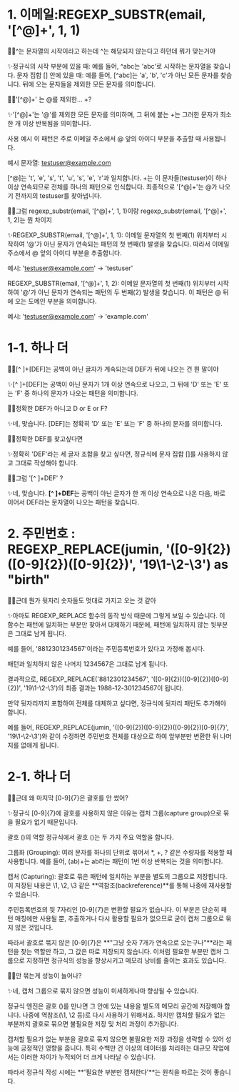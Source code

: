 # 1. 이메일:REGEXP_SUBSTR(email, '[^@]+', 1, 1)

🤷‍♂️^는 문자열의 시작이라고 하는데 ^는 해당되지 않는다고 하던데 뭐가 맞는거야

✨정규식의 시작 부분에 있을 때: 예를 들어, ^abc는 'abc'로 시작하는 문자열을 찾습니다.
문자 집합 [] 안에 있을 때: 예를 들어, [^abc]는 'a', 'b', 'c'가 아닌 모든 문자를 찾습니다. 뒤에 오는 문자들을 제외한 모든 문자를 의미합니다. 

🤷‍♂️'[^@]+' 는 @를 제외한... +?

✨'[^@]+'는 '@'를 제외한 모든 문자를 의미하며, 그 뒤에 붙는 +는 그러한 문자가 최소 한 개 이상 반복됨을 의미합니다.

사용 예시
이 패턴은 주로 이메일 주소에서 @ 앞의 아이디 부분을 추출할 때 사용됩니다.

예시 문자열: testuser@example.com


[^@]는 't', 'e', 's', 't', 'u', 's', 'e', 'r'과 일치합니다.
+는 이 문자들(testuser)이 하나 이상 연속되므로 전체를 하나의 패턴으로 인식합니다.
최종적으로 '[^@]+'는 @가 나오기 전까지의 testuser를 찾아냅니다.

🤷‍♂️그럼 regexp_substr(email, '[^@]+', 1, 1)이랑 regexp_substr(email, '[^@]+', 1, 2)는 뭔 차이지

✨REGEXP_SUBSTR(email, '[^@]+', 1, 1): 이메일 문자열의 첫 번째(1) 위치부터 시작하여 '@'가 아닌 문자가 연속되는 패턴의 첫 번째(1) 발생을 찾습니다. 따라서 이메일 주소에서 @ 앞의 아이디 부분을 추출합니다.

예시: 'testuser@example.com' → 'testuser'

REGEXP_SUBSTR(email, '[^@]+', 1, 2): 이메일 문자열의 첫 번째(1) 위치부터 시작하여 '@'가 아닌 문자가 연속되는 패턴의 두 번째(2) 발생을 찾습니다. 이 패턴은 @ 뒤에 오는 도메인 부분을 의미합니다.

예시: 'testuser@example.com' → 'example.com'


# 1-1. 하나 더

🤷‍♂️[^ ]+[DEF]는 공백이 아닌 글자가 계속되는데 DEF가 뒤에 나오는 건 뭔 말이야

✨[^ ]+[DEF]는 공백이 아닌 문자가 1개 이상 연속으로 나오고, 그 뒤에 'D' 또는 'E' 또는 'F' 중 하나의 문자가 나오는 패턴을 의미합니다.

🤷‍♂️정확한 DEF가 아니고 D or E or F?

✨네, 맞습니다. [DEF]는 정확히 'D' 또는 'E' 또는 'F' 중 하나의 문자를 의미합니다.

🤷‍♂️정확한 DEF를 찾고싶다면

✨정확히 'DEF'라는 세 글자 조합을 찾고 싶다면, 정규식에 문자 집합 []를 사용하지 않고 그대로 작성해야 합니다.

🤷‍♂️그럼 '[^ ]+DEF' ?

✨네, 맞습니다. **[^ ]+DEF**는 공백이 아닌 글자가 한 개 이상 연속으로 나온 다음, 바로 이어서 DEF라는 문자열이 나오는 패턴을 찾습니다.

# 2. 주민번호 : REGEXP_REPLACE(jumin, '([0-9]{2})([0-9]{2})([0-9]{2})', '19\1-\2-\3') as "birth"

🤷‍♂️근데 뭔가 뒷자리 숫자들도 멋대로 가지고 오는 것 같아

✨아마도 REGEXP_REPLACE 함수의 동작 방식 때문에 그렇게 보일 수 있습니다. 이 함수는 패턴에 일치하는 부분만 찾아서 대체하기 때문에, 패턴에 일치하지 않는 뒷부분은 그대로 남게 됩니다.

예를 들어, '8812301234567'이라는 주민등록번호가 있다고 가정해 봅시다.

패턴과 일치하지 않은 나머지 1234567은 그대로 남게 됩니다.

결과적으로, REGEXP_REPLACE('8812301234567', '([0-9]{2})([0-9]{2})([0-9]{2})', '19\1-\2-\3')의 최종 결과는 1988-12-301234567이 됩니다.

만약 뒷자리까지 포함하여 전체를 대체하고 싶다면, 정규식에 뒷자리 패턴도 추가해야 합니다. 

예를 들어, REGEXP_REPLACE(jumin, '([0-9]{2})([0-9]{2})([0-9]{2})[0-9]{7}', '19\1-\2-\3')와 같이 수정하면 주민번호 전체를 대상으로 하여 앞부분만 변환한 뒤 나머지를 없애게 됩니다.

# 2-1. 하나 더

🤷‍♂️근데 왜 마지막 [0-9]{7}은 괄호를 안 썼어?

✨정규식 [0-9]{7}에 괄호를 사용하지 않은 이유는 캡처 그룹(capture group)으로 묶을 필요가 없기 때문입니다.

괄호 ()의 역할
정규식에서 괄호 ()는 두 가지 주요 역할을 합니다.

그룹화 (Grouping): 여러 문자를 하나의 단위로 묶어서 *, +, ? 같은 수량자를 적용할 때 사용합니다. 예를 들어, (ab)+는 ab라는 패턴이 1번 이상 반복되는 것을 의미합니다.

캡처 (Capturing): 괄호로 묶은 패턴에 일치하는 부분을 별도의 그룹으로 저장합니다. 이 저장된 내용은 \1, \2, \3 같은 **역참조(backreference)**를 통해 나중에 재사용할 수 있습니다.

주민등록번호의 뒷 7자리인 [0-9]{7}은 변환할 필요가 없습니다. 이 부분은 단순히 패턴 매칭에만 사용될 뿐, 추출하거나 다시 활용할 필요가 없으므로 굳이 캡처 그룹으로 묶지 않은 것입니다.

따라서 괄호로 묶지 않은 [0-9]{7}은 **"그냥 숫자 7개가 연속으로 오는구나"**라는 패턴을 찾는 역할만 하고, 그 값은 따로 저장되지 않습니다. 이처럼 필요한 부분만 캡처 그룹으로 지정하면 정규식의 성능을 향상시키고 메모리 낭비를 줄이는 효과도 있습니다.

🤷‍♂️안 묶는게 성능이 늘어나?

✨네, 캡처 그룹으로 묶지 않으면 성능이 미세하게나마 향상될 수 있습니다.

정규식 엔진은 괄호 ()를 만나면 그 안에 있는 내용을 별도의 메모리 공간에 저장해야 합니다. 나중에 역참조(\1, \2 등)로 다시 사용하기 위해서죠. 하지만 캡처할 필요가 없는 부분까지 괄호로 묶으면 불필요한 저장 및 처리 과정이 추가됩니다.

캡처할 필요가 없는 부분을 괄호로 묶지 않으면 불필요한 저장 과정을 생략할 수 있어 성능에 긍정적인 영향을 줍니다. 특히 수백만 건 이상의 데이터를 처리하는 대규모 작업에서는 이러한 차이가 누적되어 더 크게 나타날 수 있습니다.

따라서 정규식 작성 시에는 **'필요한 부분만 캡처한다'**는 원칙을 따르는 것이 좋습니다.
